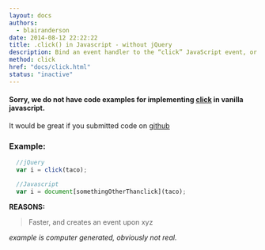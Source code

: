```yaml
---
layout: docs
authors:
  - blairanderson
date: 2014-08-12 22:22:22
title: .click() in Javascript - without jQuery
description: Bind an event handler to the “click” JavaScript event, or trigger that event on an element.
method: click
href: "docs/click.html"
status: "inactive"
---
```


#### Sorry, we do not have code examples for implementing [click](http://api.jquery.com/click/) in vanilla javascript.

It would be great if you submitted code on [github](https://github.com/blairanderson/without-jquery/blob/master/docs/click.md)

### Example:

```javascript
  //jQuery
  var i = click(taco);

  //Javascript
  var i = document[somethingOtherThanclick](taco);

```

**REASONS:**
> Faster, and creates an event upon xyz

*example is computer generated, obviously not real.*
